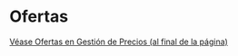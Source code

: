 # Ofertas

[Véase Ofertas en Gestión de Precios (al final de la página)](../maestros/articulos/gestion-de-precios-y-tarifas-de-ventas.md)
